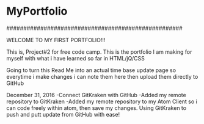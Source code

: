 # MyPortfolio
####################################################

WELCOME TO MY FIRST PORTFOLIO!!!

This is, Project#2 for free code camp. This is the portfolio I am making for myself with what i have learned so far in HTML/jQ/CSS

Going to turn this Read Me into an actual time base update page so everytime i make changes i can note them here then upload them directly to GitHub

December 31, 2016
-Connect GitKraken with GitHub
-Added my remote repository to GitKraken
-Added my remote repository to my Atom Client so i can code freely within atom, then save my changes. Using GitKraken to push and putt update from GitHub with ease!
